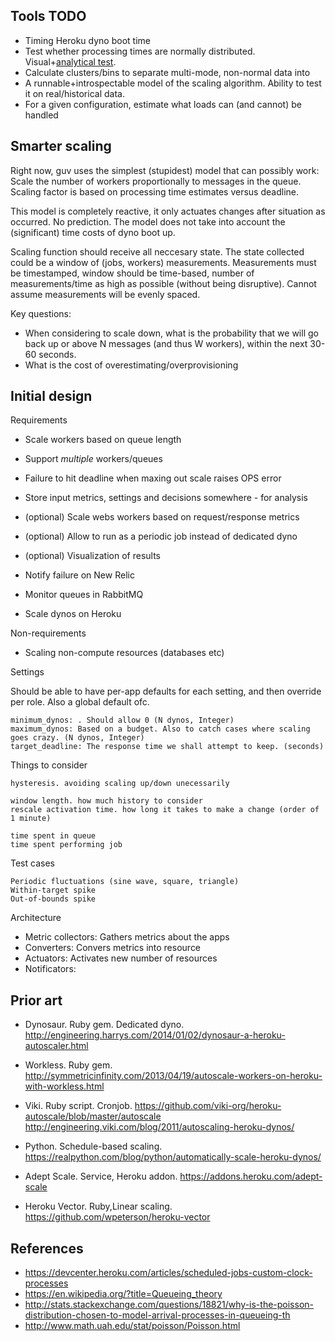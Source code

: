 
## Tools TODO

- Timing Heroku dyno boot time
- Test whether processing times are normally distributed.
Visual+[analytical test](https://en.wikipedia.org/wiki/Normality_test).
- Calculate clusters/bins to separate multi-mode, non-normal data into
- A runnable+introspectable model of the scaling algorithm. Ability to test it on real/historical data.
- For a given configuration, estimate what loads can (and cannot) be handled

## Smarter scaling

Right now, guv uses the simplest (stupidest) model that can possibly work:
Scale the number of workers proportionally to messages in the queue.
Scaling factor is based on processing time estimates versus deadline.

This model is completely reactive, it only actuates changes after situation as occurred. No prediction.
The model does not take into account the (significant) time costs of dyno boot up.

Scaling function should receive all neccesary state.
The state collected could be a window of (jobs, workers) measurements.
Measurements must be timestamped, window should be time-based, number of measurements/time
as high as possible (without being disruptive). Cannot assume measurements will be evenly spaced.

Key questions:

- When considering to scale down,
what is the probability that we will go back up or above N messages (and thus W workers),
within the next 30-60 seconds.
- What is the cost of overestimating/overprovisioning


## Initial design

Requirements

- Scale workers based on queue length
- Support _multiple_ workers/queues
- Failure to hit deadline when maxing out scale raises OPS error
- Store input metrics, settings and decisions somewhere - for analysis
- (optional) Scale webs workers based on request/response metrics
- (optional) Allow to run as a periodic job instead of dedicated dyno
- (optional) Visualization of results

- Notify failure on New Relic
- Monitor queues in RabbitMQ
- Scale dynos on Heroku

Non-requirements

- Scaling non-compute resources (databases etc)


Settings

Should be able to have per-app defaults for each setting,
and then override per role. Also a global default ofc.

    minimum_dynos: . Should allow 0 (N dynos, Integer)
    maximum_dynos: Based on a budget. Also to catch cases where scaling goes crazy. (N dynos, Integer)
    target_deadline: The response time we shall attempt to keep. (seconds)
        
Things to consider

    hysteresis. avoiding scaling up/down unecessarily

    window length. how much history to consider
    rescale activation time. how long it takes to make a change (order of 1 minute)

    time spent in queue
    time spent performing job

Test cases

    Periodic fluctuations (sine wave, square, triangle)
    Within-target spike
    Out-of-bounds spike

Architecture

- Metric collectors: Gathers metrics about the apps
- Converters: Convers metrics into resource
- Actuators: Activates new number of resources
- Notificators: 

## Prior art

- Dynosaur. Ruby gem. Dedicated dyno.
http://engineering.harrys.com/2014/01/02/dynosaur-a-heroku-autoscaler.html

- Workless. Ruby gem.
http://symmetricinfinity.com/2013/04/19/autoscale-workers-on-heroku-with-workless.html

- Viki. Ruby script. Cronjob.
https://github.com/viki-org/heroku-autoscale/blob/master/autoscale
http://engineering.viki.com/blog/2011/autoscaling-heroku-dynos/

- Python. Schedule-based scaling.
https://realpython.com/blog/python/automatically-scale-heroku-dynos/

- Adept Scale. Service, Heroku addon.
https://addons.heroku.com/adept-scale

- Heroku Vector. Ruby,Linear scaling.
https://github.com/wpeterson/heroku-vector

## References

- https://devcenter.heroku.com/articles/scheduled-jobs-custom-clock-processes
- https://en.wikipedia.org/?title=Queueing_theory
- http://stats.stackexchange.com/questions/18821/why-is-the-poisson-distribution-chosen-to-model-arrival-processes-in-queueing-th
- http://www.math.uah.edu/stat/poisson/Poisson.html
